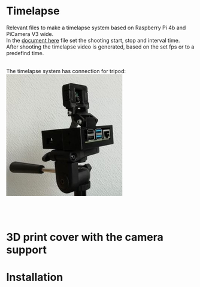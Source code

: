 # Timelapse
Relevant files to make a timelapse system based on Raspberry Pi 4b and PiCamera V3 wide.<br />
In the [document here](settings.txt) file set the shooting start, stop and interval time.<br />
After shooting the timelapse video is generated, based on the set fps or to a predefind time.<br /><br />

The timelapse system has connection for tripod:
![title image](/pictures/title.jpg)
<br /><br />
<br /><br />



# 3D print cover with the camera support


# Installation

